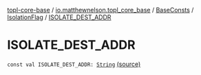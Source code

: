 [topl-core-base](../../../index.md) / [io.matthewnelson.topl_core_base](../../index.md) / [BaseConsts](../index.md) / [IsolationFlag](index.md) / [ISOLATE_DEST_ADDR](./-i-s-o-l-a-t-e_-d-e-s-t_-a-d-d-r.md)

# ISOLATE_DEST_ADDR

`const val ISOLATE_DEST_ADDR: `[`String`](https://kotlinlang.org/api/latest/jvm/stdlib/kotlin/-string/index.html) [(source)](https://github.com/05nelsonm/TorOnionProxyLibrary-Android/blob/master/topl-core-base/src/main/java/io/matthewnelson/topl_core_base/BaseConsts.kt#L289)